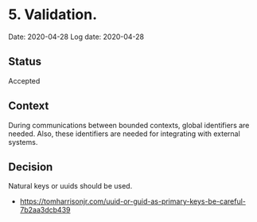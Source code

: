 # 5. Validation.
Date: 2020-04-28
Log date: 2020-04-28

## Status
Accepted

## Context
During communications between bounded contexts, global identifiers are needed. Also, these identifiers are needed for integrating with external systems.

## Decision
Natural keys or uuids should be used.
- https://tomharrisonjr.com/uuid-or-guid-as-primary-keys-be-careful-7b2aa3dcb439
